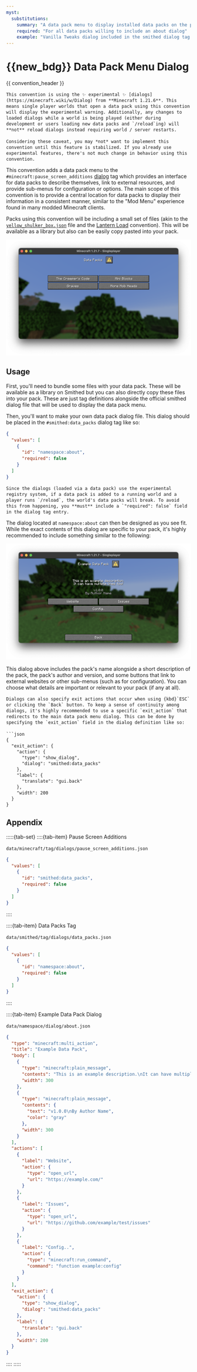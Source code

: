 ```yaml
---
myst:
  substitutions:
    summary: "A data pack menu to display installed data packs on the pause screen"
    required: "For all data packs willing to include an about dialog"
    example: "Vanilla Tweaks dialog included in the smithed dialog tag describing itself"
---
```


# {{new_bdg}} Data Pack Menu Dialog
{{ convention_header }}

```{warning}
This convention is using the ✨ experimental ✨ [dialogs](https://minecraft.wiki/w/Dialog) from **Minecraft 1.21.6**. This means single player worlds that open a data pack using this convention will display the experimental warning. Additionally, any changes to loaded dialogs while a world is being played (either during development or users loading new data packs and `/reload`ing) will **not** reload dialogs instead requiring world / server restarts.

Considering these caveat, you may *not* want to implement this convention until this feature is stabilized. If you already use experimental features, there's not much change in behavior using this convention.
```

This convention adds a data pack menu to the `#minecraft:pause_screen_additions` [dialog](https://minecraft.wiki/w/Dialog) tag which provides an interface for data packs to describe themselves, link to external resources, and provide sub-menus for configuration or options. The main scope of this convention is to provide a central location for data packs to display their information in a consistent manner, similar to the "Mod Menu" experience found in many modded Minecraft clients.

Packs using this convention will be including a small set of files (akin to the [`yellow_shulker_box.json`](/guides/yellow-shulker-box) file and the [Lantern Load](https://github.com/lanternmc/load) convention). This will be available as a library but also can be easily copy pasted into your pack.

![An example of 4 data packs loaded on the data pack menu](../assets/conventions/data-pack-menu.png)

## Usage

First, you'll need to bundle some files with your data pack. These will be available as a library on Smithed but you can also directly copy these files into your pack. These are just tag definitions alongside the official smithed dialog file that will be used to display the data pack menu.

Then, you'll want to make your own data pack dialog file. This dialog should be placed in the `#smithed:data_packs` dialog tag like so:

```json
{
  "values": [
    {
      "id": "namespace:about",
      "required": false
    }
  ]
}
```

```{attention}
Since the dialogs (loaded via a data pack) use the experimental registry system, if a data pack is added to a running world and a player runs `/reload`, the world's data packs will break. To avoid this from happening, you **must** include a `"required": false` field in the dialog tag entry.
```

The dialog located at `namespace:about` can then be designed as you see fit. While the exact contents of this dialog are specific to your pack, it's highly recommended to include something similar to the following:

![An example of a data pack dialog](../assets/conventions/data-pack-dialog.png)

This dialog above includes the pack's name alongside a short description of the pack, the pack's author and version, and some buttons that link to external websites or other sub-menus (such as for configuration). You can choose what details are important or relevant to your pack (if any at all).

```{important}
Dialogs can also specify exit actions that occur when using {kbd}`ESC` or clicking the `Back` button. To keep a sense of continuity among dialogs, it's highly recommended to use a specific `exit_action` that redirects to the main data pack menu dialog. This can be done by specifying the `exit_action` field in the dialog definition like so:

```json
{
  "exit_action": {
    "action": {
      "type": "show_dialog",
      "dialog": "smithed:data_packs"
    },
    "label": {
      "translate": "gui.back"
    },
    "width": 200
  }
}
```

## Appendix

:::::{tab-set}
::::{tab-item} Pause Screen Additions

`data/minecraft/tag/dialogs/pause_screen_additions.json`
```json
{
  "values": [
    {
      "id": "smithed:data_packs",
      "required": false
    }
  ]
}
```

::::

::::{tab-item} Data Packs Tag

`data/smithed/tag/dialogs/data_packs.json`
```json
{
  "values": [
    {
      "id": "namespace:about",
      "required": false
    }
  ]
}
```

::::

::::{tab-item} Example Data Pack Dialog

`data/namespace/dialog/about.json`
```json
{
  "type": "minecraft:multi_action",
  "title": "Example Data Pack",
  "body": [
    {
      "type": "minecraft:plain_message",
      "contents": "This is an example description.\nIt can have multiple lines too!",
      "width": 300
    },
    {
      "type": "minecraft:plain_message",
      "contents": {
        "text": "v1.0.0\nBy Author Name",
        "color": "gray"
      },
      "width": 300
    }
  ],
  "actions": [
    {
      "label": "Website",
      "action": {
        "type": "open_url",
        "url": "https://example.com/"
      }
    },
    {
      "label": "Issues",
      "action": {
        "type": "open_url",
        "url": "https://github.com/example/test/issues"
      }
    },
    {
      "label": "Config..",
      "action": {
        "type": "minecraft:run_command",
        "command": "function example:config"
      }
    }
  ],
  "exit_action": {
    "action": {
      "type": "show_dialog",
      "dialog": "smithed:data_packs"
    },
    "label": {
      "translate": "gui.back"
    },
    "width": 200
  }
}
```

::::
:::::
